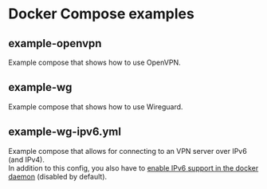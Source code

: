 # Docker Compose examples

## example-openvpn

Example compose that shows how to use OpenVPN.

## example-wg

Example compose that shows how to use Wireguard.

## example-wg-ipv6.yml

Example compose that allows for connecting to an VPN server over IPv6 (and IPv4).  
In addition to this config, you also have to [enable IPv6 support in the docker daemon](https://docs.docker.com/config/daemon/ipv6/) (disabled by default).
